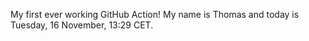 My first ever working GitHub Action!
My name is Thomas and today is Tuesday, 16 November, 13:29 CET. 
